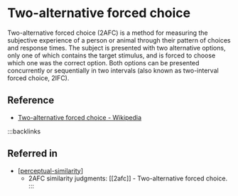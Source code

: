 # Two-alternative forced choice

Two-alternative forced choice (2AFC) is a method for measuring the subjective experience of a person or animal through their pattern of choices and response times. The subject is presented with two alternative options, only one of which contains the target stimulus, and is forced to choose which one was the correct option. Both options can be presented concurrently or sequentially in two intervals (also known as two-interval forced choice, 2IFC).

## Reference

- [Two-alternative forced choice - Wikipedia](https://en.wikipedia.org/wiki/Two-alternative_forced_choice)

:::backlinks
## Referred in
* [[perceptual-similarity]]
	* 2AFC similarity judgments: [[2afc]] - Two-alternative forced choice.
:::

[//begin]: # 'Autogenerated link references for markdown compatibility'
[perceptual-similarity]: perceptual-similarity.md 'Perceptual Similarity'
[//end]: # 'Autogenerated link references'
